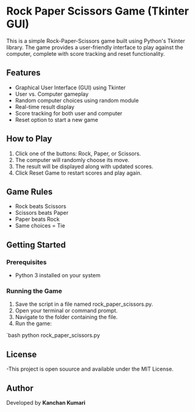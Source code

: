 ﻿# Rock Paper Scissors Game (Tkinter GUI)

This is a simple Rock-Paper-Scissors game built using Python's Tkinter library. The game provides a user-friendly interface to play against the computer, complete with score tracking and reset functionality.

## Features

- Graphical User Interface (GUI) using Tkinter
- User vs. Computer gameplay
- Random computer choices using random module
- Real-time result display
- Score tracking for both user and computer
- Reset option to start a new game

## How to Play

1. Click one of the buttons: Rock, Paper, or Scissors.
2. The computer will randomly choose its move.
3. The result will be displayed along with updated scores.
4. Click Reset Game to restart scores and play again.

## Game Rules

- Rock beats Scissors
- Scissors beats Paper
- Paper beats Rock
- Same choices = Tie

## Getting Started

### Prerequisites

- Python 3 installed on your system

### Running the Game

1. Save the script in a file named rock_paper_scissors.py.
2. Open your terminal or command prompt.
3. Navigate to the folder containing the file.
4. Run the game:

`bash
python rock_paper_scissors.py

## License

-This project is open souurce and available under the MIT License.

## Author

Developed by **Kanchan Kumari**
